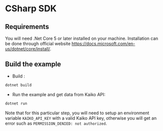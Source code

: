 # CSharp SDK

## Requirements

You will need .Net Core 5 or later installed on your machine.
Installation can be done through official website <https://docs.microsoft.com/en-us/dotnet/core/install/>.

## Build the example

- Build :

```bash
dotnet build
```

- Run the example and get data from Kaiko API:

```bash
dotnet run
```

Note that for this particular step, you will need to setup an environment variable `KAIKO_API_KEY` with a valid Kaiko API key, otherwise you will get an error such as `PERMISSION_DENIED: not authorized`.

